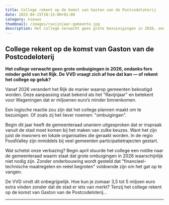```yaml
---
title: College rekent op de komst van Gaston van de Postcodeloterij
date: 2025-04-15T10:15:00+01:00
category: nieuws
thumbnail: /images/ravijnjaar-gemeente.jpg
description: Het college verwacht geen grote bezuinigingen in 2026, ondanks het dreigende Ravijnjaar. De VVD vraagt zich af hoe dit kan zonder effect op de stad.
---
```


## College rekent op de komst van Gaston van de Postcodeloterij

**Het college verwacht geen grote ombuigingen in 2026, ondanks fors minder geld van het Rijk. De VVD vraagt zich af hoe dat kan — of rekent het college op geluk?**

Vanaf 2026 verandert het Rijk de manier waarop gemeenten bekostigd worden. Deze aanpassing staat bekend als het "Ravijnjaar" en betekent voor Wageningen dat er miljoenen euro’s minder binnenkomen.

Een logische reactie zou zijn dat het college plannen maakt om te bezuinigen. Of zoals zij het liever noemen: "ombuigingen".

Begin dit jaar heeft de gemeenteraad unaniem uitgesproken dat er inspraak vanuit de stad moet komen bij het maken van zulke keuzes. Want het zijn juist de inwoners en lokale organisaties die geraakt worden. In de regio FoodValley zijn inmiddels bij veel gemeenten participatietrajecten gestart.

Wat schetst onze verbazing? Begin april stuurde het college een notitie naar de gemeenteraad waarin staat dat grote ombuigingen in 2026 waarschijnlijk niet nodig zijn. Zonder onderbouwing wordt gesteld dat "financieel-technische maatregelen en reëel begroten" voldoende zijn om het gat op te vangen.

De VVD vindt dit onbegrijpelijk. Hoe kun je zomaar 3,5 tot 5 miljoen euro extra vinden zonder dat de stad er iets van merkt? Tenzij het college rekent op de komst van Gaston van de Postcodeloterij…

---
